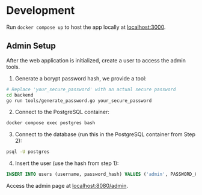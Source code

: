 # Development
Run `docker compose up` to host the app locally at [localhost:3000](http://localhost:3000).

## Admin Setup

After the web application is initialized, create a user to access the admin tools.

1. Generate a bcrypt password hash, we provide a tool:
```bash
# Replace 'your_secure_password' with an actual secure password
cd backend
go run tools/generate_password.go your_secure_password
```

2. Connect to the PostgreSQL container:
```bash
docker compose exec postgres bash
```

3. Connect to the database (run this in the PostgreSQL container from Step 2):
```bash
psql -U postgres
```

4. Insert the user (use the hash from step 1):
```sql
INSERT INTO users (username, password_hash) VALUES ('admin', PASSWORD_HASH_FROM_STEP_ONE);
```

Access the admin page at [localhost:8080/admin](http://localhost:8080/admin).
